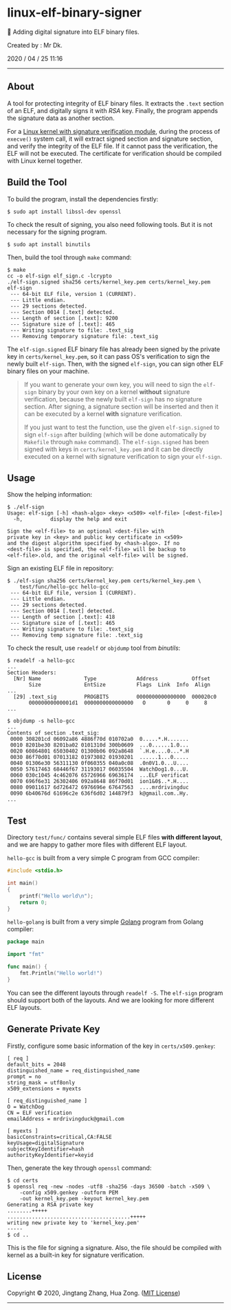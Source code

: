 # linux-elf-binary-signer

🐧 Adding digital signature into ELF binary files.

Created by : Mr Dk.

2020 / 04 / 25 11:16

---

## About

A tool for protecting integrity of ELF binary files. It extracts the `.text` section of an ELF, and digitally signs it with *RSA* key. Finally, the program appends the signature data as another section.

For a [Linux kernel with signature verification module](https://github.com/NUAA-WatchDog/linux-kernel-elf-sig-verify-module), during the process of `execve()` system call, it will extract signed section and signature section, and verify the integrity of the ELF file. If it cannot pass the verification, the ELF will not be executed. The certificate for verification should be compiled with Linux kernel together.

## Build the Tool

To build the program, install the dependencies firstly:

```console
$ sudo apt install libssl-dev openssl
```

To check the result of signing, you also need following tools. But it is not necessary for the signing program.

```console
$ sudo apt install binutils
```

Then, build the tool through `make` command:

```console
$ make
cc -o elf-sign elf_sign.c -lcrypto
./elf-sign.signed sha256 certs/kernel_key.pem certs/kernel_key.pem elf-sign
 --- 64-bit ELF file, version 1 (CURRENT).
 --- Little endian.
 --- 29 sections detected.
 --- Section 0014 [.text] detected.
 --- Length of section [.text]: 9200
 --- Signature size of [.text]: 465
 --- Writing signature to file: .text_sig
 --- Removing temporary signature file: .text_sig
```

The `elf-sign.signed` ELF binary file has already been signed by the private key in `certs/kernel_key.pem`, so it can pass OS's verification to sign the newly built `elf-sign`. Then, with the signed `elf-sign`, you can sign other ELF binary files on your machine.

> If you want to generate your own key, you will need to sign the `elf-sign` binary by your own key on a kernel **without** signature verification, because the newly built `elf-sign` has no signature section. After signing, a signature section will be inserted and then it can be executed by a kernel **with** signature verification.
>
> If you just want to test the function, use the given `elf-sign.signed` to sign `elf-sign` after building (which will be done automatically by `Makefile` through `make` command). The `elf-sign.signed` has been signed with keys in `certs/kernel_key.pem` and it can be directly executed on a kernel with signature verification to sign your `elf-sign`.

## Usage

Show the helping information:

```console
$ ./elf-sign
Usage: elf-sign [-h] <hash-algo> <key> <x509> <elf-file> [<dest-file>]
  -h,         display the help and exit

Sign the <elf-file> to an optional <dest-file> with
private key in <key> and public key certificate in <x509>
and the digest algorithm specified by <hash-algo>. If no 
<dest-file> is specified, the <elf-file> will be backup to 
<elf-file>.old, and the original <elf-file> will be signed.
```

Sign an existing ELF file in repository:

```console
$ ./elf-sign sha256 certs/kernel_key.pem certs/kernel_key.pem \
    test/func/hello-gcc hello-gcc
 --- 64-bit ELF file, version 1 (CURRENT).
 --- Little endian.
 --- 29 sections detected.
 --- Section 0014 [.text] detected.
 --- Length of section [.text]: 418
 --- Signature size of [.text]: 465
 --- Writing signature to file: .text_sig
 --- Removing temp signature file: .text_sig
```

To check the result, use `readelf` or `objdump` tool from *binutils*:

```console
$ readelf -a hello-gcc
...
Section Headers:
  [Nr] Name              Type             Address           Offset
       Size              EntSize          Flags  Link  Info  Align
...
  [29] .text_sig         PROGBITS         0000000000000000  000020c0
       00000000000001d1  0000000000000000   O       0     0     8
...
```

```console
$ objdump -s hello-gcc
...
Contents of section .text_sig:
 0000 308201cd 06092a86 4886f70d 010702a0  0.....*.H.......
 0010 8201be30 8201ba02 0101310d 300b0609  ...0......1.0...
 0020 60864801 65030402 01300b06 092a8648  `.H.e....0...*.H
 0030 86f70d01 07013182 01973082 01930201  ......1...0.....
 0040 01306e30 56311130 0f060355 040a0c08  .0n0V1.0...U....
 0050 57617463 68446f67 31193017 06035504  WatchDog1.0...U.
 0060 030c1045 4c462076 65726966 69636174  ...ELF verificat
 0070 696f6e31 26302406 092a8648 86f70d01  ion1&0$..*.H....
 0080 09011617 6d726472 6976696e 67647563  ....mrdrivingduc
 0090 6b40676d 61696c2e 636f6d02 144879f3  k@gmail.com..Hy.
...
```

## Test

Directory `test/func/` contains several simple ELF files **with different layout**, and we are happy to gather more files with different ELF layout.

`hello-gcc` is built from a very simple C program from GCC compiler:

```c
#include <stdio.h>

int main()
{
    printf("Hello world\n");
    return 0;
}
```

`hello-golang` is built from a very simple [Golang](https://golang.org/) program from Golang compiler:

```go
package main

import "fmt"

func main() {
    fmt.Println("Hello world!")
}
```

You can see the different layouts through `readelf -S`. The `elf-sign` program should support both of the layouts. And we are looking for more different ELF layouts.

## Generate Private Key

Firstly, configure some basic information of the key in `certs/x509.genkey`:

```
[ req ]
default_bits = 2048
distinguished_name = req_distinguished_name
prompt = no
string_mask = utf8only
x509_extensions = myexts

[ req_distinguished_name ]
O = WatchDog
CN = ELF verification
emailAddress = mrdrivingduck@gmail.com

[ myexts ]
basicConstraints=critical,CA:FALSE
keyUsage=digitalSignature
subjectKeyIdentifier=hash
authorityKeyIdentifier=keyid
```

Then, generate the key through `openssl` command:

```console
$ cd certs
$ openssl req -new -nodes -utf8 -sha256 -days 36500 -batch -x509 \
    -config x509.genkey -outform PEM
    -out kernel_key.pem -keyout kernel_key.pem
Generating a RSA private key
........+++++
........................................+++++
writing new private key to 'kernel_key.pem'
-----
$ cd ..
```

This is the file for signing a signature. Also, the file should be compiled with kernel as a built-in key for signature verification.

## License

Copyright © 2020, Jingtang Zhang, Hua Zong. ([MIT License](LICENSE))

---

